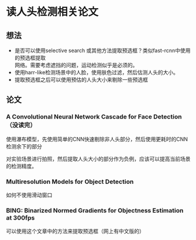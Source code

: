 读人头检测相关论文
===============================================================================
想法
------
*	是否可以使用selective search 或其他方法提取预选框？类似fast-rcnn中使用的预选框提取  
网络。需要考虑遮挡的问题，运动检测似乎是必须的。
*	使用harr-like检测场景中的人脸，使用肤色过滤，然后估测人头的大小。
*	提取预选框之后可以使用预估的人头大小来剔除一些预选框

论文
------
###	A Convolutional Neural Network Cascade for Face Detection（没读完）

使用瀑布模型，先使用简单的CNN快速剔除非人头部分，然后使用更耗时的CNN检测余下的部分

对实验场景进行拍照，然后提取人头大小的部分作为负例，应该可以提高当前场景的检测精度。

### Multiresolution Models for Object Detection

如何不使用滑动窗口

### BING: Binarized Normed Gradients for Objectness Estimation at 300fps
可以使用这个文章中的方法来提取预选框（网上有中文版的）
